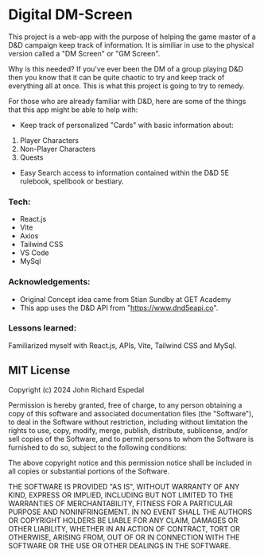 # Digital DM-Screen

This project is a web-app with the purpose of helping the game master of a D&D campaign keep track of information.
It is similiar in use to the physical version called a "DM Screen" or "GM Screen".

Why is this needed?
If you've ever been the DM of a group playing D&D then you know that it can be quite chaotic to try and keep track of everything all at once.
This is what this project is going to try to remedy.

For those who are already familiar with D&D, here are some of the things that this app might be able to help with:
- Keep track of personalized "Cards" with basic information about:
1. Player Characters
2. Non-Player Characters
3. Quests
- Easy Search access to information contained within the D&D 5E rulebook, spellbook or bestiary.

### Tech:
- React.js
- Vite
- Axios
- Tailwind CSS
- VS Code
- MySql

### Acknowledgements:
- Original Concept idea came from Stian Sundby at GET Academy
- This app uses the D&D API from "https://www.dnd5eapi.co".
  
### Lessons learned:
Familiarized myself with React.js, APIs, Vite, Tailwind CSS and MySql.



## MIT License

Copyright (c) 2024 John Richard Espedal

Permission is hereby granted, free of charge, to any person obtaining a copy
of this software and associated documentation files (the "Software"), to deal
in the Software without restriction, including without limitation the rights
to use, copy, modify, merge, publish, distribute, sublicense, and/or sell
copies of the Software, and to permit persons to whom the Software is
furnished to do so, subject to the following conditions:

The above copyright notice and this permission notice shall be included in all
copies or substantial portions of the Software.

THE SOFTWARE IS PROVIDED "AS IS", WITHOUT WARRANTY OF ANY KIND, EXPRESS OR
IMPLIED, INCLUDING BUT NOT LIMITED TO THE WARRANTIES OF MERCHANTABILITY,
FITNESS FOR A PARTICULAR PURPOSE AND NONINFRINGEMENT. IN NO EVENT SHALL THE
AUTHORS OR COPYRIGHT HOLDERS BE LIABLE FOR ANY CLAIM, DAMAGES OR OTHER
LIABILITY, WHETHER IN AN ACTION OF CONTRACT, TORT OR OTHERWISE, ARISING FROM,
OUT OF OR IN CONNECTION WITH THE SOFTWARE OR THE USE OR OTHER DEALINGS IN THE
SOFTWARE.

